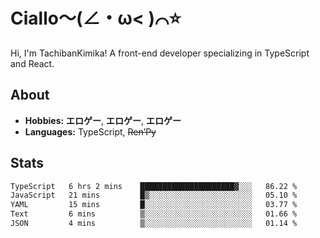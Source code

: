 # Ciallo～(∠・ω< )⌒⭐️

Hi, I'm TachibanKimika! A front-end developer specializing in TypeScript and React.

## About
- **Hobbies:** **エロゲー**, **エロゲー**, **エロゲー**
- **Languages:** TypeScript, ~~Ren’Py~~

## Stats
<!--START_SECTION:waka-->

```txt
TypeScript   6 hrs 2 mins    █████████████████████▓░░░   86.22 %
JavaScript   21 mins         █▒░░░░░░░░░░░░░░░░░░░░░░░   05.10 %
YAML         15 mins         █░░░░░░░░░░░░░░░░░░░░░░░░   03.77 %
Text         6 mins          ▒░░░░░░░░░░░░░░░░░░░░░░░░   01.66 %
JSON         4 mins          ▒░░░░░░░░░░░░░░░░░░░░░░░░   01.14 %
```

<!--END_SECTION:waka-->

<!-- ![Metrics](https://metrics.lecoq.io/TachibanaKimika?template=classic&base.activity=0&base.community=0&base.repositories=0&languages=1&isocalendar=1&isocalendar.duration=half-year&languages.limit=8&languages.sections=most-used&languages.colors=github&languages.threshold=0%25&languages.indepth=false&languages.recent.load=300&languages.recent.days=14&config.timezone=Asia%2FShanghai)
 -->
